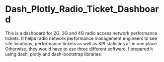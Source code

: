 # Dash_Plotly_Radio_Ticket_Dashboard
This is a dashboard for 2G, 3G and 4G radio access network performance tickets. It helps radio network performance management engineers to see site locations, performance tickets as well as KPI statistics all in one place. Otherwise, they would have to use three different software. I prepared it using dash, plotly and dash-bootstrap libraries.
